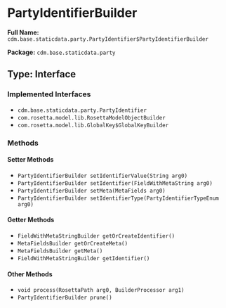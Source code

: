 # PartyIdentifierBuilder

**Full Name:** `cdm.base.staticdata.party.PartyIdentifier$PartyIdentifierBuilder`

**Package:** `cdm.base.staticdata.party`

## Type: Interface

### Implemented Interfaces

- `cdm.base.staticdata.party.PartyIdentifier`
- `com.rosetta.model.lib.RosettaModelObjectBuilder`
- `com.rosetta.model.lib.GlobalKey$GlobalKeyBuilder`

### Methods

#### Setter Methods

- `PartyIdentifierBuilder setIdentifierValue(String arg0)`
- `PartyIdentifierBuilder setIdentifier(FieldWithMetaString arg0)`
- `PartyIdentifierBuilder setMeta(MetaFields arg0)`
- `PartyIdentifierBuilder setIdentifierType(PartyIdentifierTypeEnum arg0)`

#### Getter Methods

- `FieldWithMetaStringBuilder getOrCreateIdentifier()`
- `MetaFieldsBuilder getOrCreateMeta()`
- `MetaFieldsBuilder getMeta()`
- `FieldWithMetaStringBuilder getIdentifier()`

#### Other Methods

- `void process(RosettaPath arg0, BuilderProcessor arg1)`
- `PartyIdentifierBuilder prune()`

